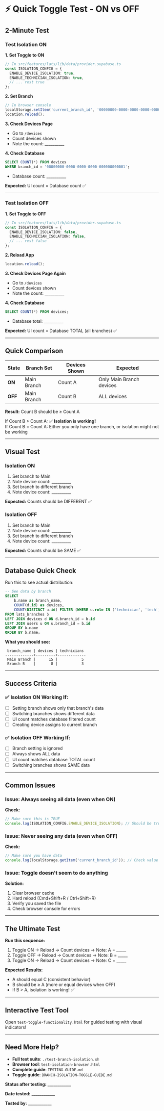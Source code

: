 # ⚡ Quick Toggle Test - ON vs OFF

## 2-Minute Test

### Test Isolation ON

**1. Set Toggle to ON**
```typescript
// In src/features/lats/lib/data/provider.supabase.ts
const ISOLATION_CONFIG = {
  ENABLE_DEVICE_ISOLATION: true,
  ENABLE_TECHNICIAN_ISOLATION: true,
  // ... rest true
};
```

**2. Set Branch**
```javascript
// In browser console
localStorage.setItem('current_branch_id', '00000000-0000-0000-0000-000000000001');
location.reload();
```

**3. Check Devices Page**
- Go to `/devices`
- Count devices shown
- Note the count: __________

**4. Check Database**
```sql
SELECT COUNT(*) FROM devices 
WHERE branch_id = '00000000-0000-0000-0000-000000000001';
```
- Database count: __________

**Expected:** UI count = Database count ✅

---

### Test Isolation OFF

**1. Set Toggle to OFF**
```typescript
// In src/features/lats/lib/data/provider.supabase.ts
const ISOLATION_CONFIG = {
  ENABLE_DEVICE_ISOLATION: false,
  ENABLE_TECHNICIAN_ISOLATION: false,
  // ... rest false
};
```

**2. Reload App**
```javascript
location.reload();
```

**3. Check Devices Page Again**
- Go to `/devices` 
- Count devices shown
- Note the count: __________

**4. Check Database**
```sql
SELECT COUNT(*) FROM devices;
```
- Database total: __________

**Expected:** UI count = Database TOTAL (all branches) ✅

---

## Quick Comparison

| State | Branch Set | Devices Shown | Expected |
|-------|-----------|---------------|----------|
| **ON** | Main Branch | Count A | Only Main Branch devices |
| **OFF** | Main Branch | Count B | ALL devices |

**Result:** Count B should be ≥ Count A

If Count B > Count A: ✅ **Isolation is working!**  
If Count B = Count A: Either you only have one branch, or isolation might not be working

---

## Visual Test

### Isolation ON
1. Set branch to Main
2. Note device count: __________
3. Set branch to different branch
4. Note device count: __________

**Expected:** Counts should be DIFFERENT ✅

### Isolation OFF
1. Set branch to Main
2. Note device count: __________
3. Set branch to different branch
4. Note device count: __________

**Expected:** Counts should be SAME ✅

---

## Database Quick Check

Run this to see actual distribution:

```sql
-- See data by branch
SELECT 
    b.name as branch_name,
    COUNT(d.id) as devices,
    COUNT(DISTINCT u.id) FILTER (WHERE u.role IN ('technician', 'tech')) as technicians
FROM lats_branches b
LEFT JOIN devices d ON d.branch_id = b.id
LEFT JOIN users u ON u.branch_id = b.id
GROUP BY b.name
ORDER BY b.name;
```

**What you should see:**
```
 branch_name | devices | technicians
-------------+---------+-------------
 Main Branch |      15 |           5
 Branch B    |       8 |           3
```

---

## Success Criteria

### ✅ Isolation ON Working If:
- [ ] Setting branch shows only that branch's data
- [ ] Switching branches shows different data
- [ ] UI count matches database filtered count
- [ ] Creating device assigns to current branch

### ✅ Isolation OFF Working If:
- [ ] Branch setting is ignored
- [ ] Always shows ALL data
- [ ] UI count matches database TOTAL count
- [ ] Switching branches shows SAME data

---

## Common Issues

### Issue: Always seeing all data (even when ON)
**Check:**
```typescript
// Make sure this is TRUE
console.log(ISOLATION_CONFIG.ENABLE_DEVICE_ISOLATION); // Should be true
```

### Issue: Never seeing any data (even when OFF)
**Check:**
```javascript
// Make sure you have data
console.log(localStorage.getItem('current_branch_id')); // Check value
```

### Issue: Toggle doesn't seem to do anything
**Solution:**
1. Clear browser cache
2. Hard reload (Cmd+Shift+R / Ctrl+Shift+R)
3. Verify you saved the file
4. Check browser console for errors

---

## The Ultimate Test

**Run this sequence:**

1. Toggle ON → Reload → Count devices → Note: A = _____
2. Toggle OFF → Reload → Count devices → Note: B = _____
3. Toggle ON → Reload → Count devices → Note: C = _____

**Expected Results:**
- A should equal C (consistent behavior)
- B should be ≥ A (more or equal devices when OFF)
- If B > A, isolation is working! ✅

---

## Interactive Test Tool

Open `test-toggle-functionality.html` for guided testing with visual indicators!

---

## Need More Help?

- **Full test suite**: `./test-branch-isolation.sh`
- **Browser tool**: `test-isolation-browser.html`
- **Complete guide**: `TESTING-GUIDE.md`
- **Toggle guide**: `BRANCH-ISOLATION-TOGGLE-GUIDE.md`

**Status after testing:** ____________

**Date tested:** ____________

**Tested by:** ____________


